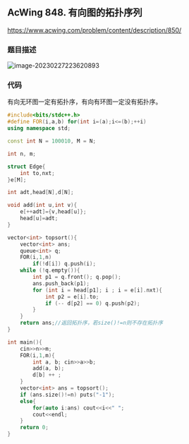 ## AcWing 848. 有向图的拓扑序列

https://www.acwing.com/problem/content/description/850/

### 题目描述

![image-20230227223620893](https://media.opennet.top/i/2023/02/27/63fcbfe61ed21.png)

### 代码

有向无环图一定有拓扑序，有向有环图一定没有拓扑序。

```cpp
#include<bits/stdc++.h>
#define FOR(i,a,b) for(int i=(a);i<=(b);++i)
using namespace std;

const int N = 100010, M = N;

int n, m;

struct Edge{
	int to,nxt;
}e[M];

int adt,head[N],d[N];

void add(int u,int v){
	e[++adt]={v,head[u]};
	head[u]=adt;
}

vector<int> topsort(){
    vector<int> ans;
    queue<int> q;
    FOR(i,1,n)
        if(!d[i]) q.push(i);
    while (!q.empty()){
        int p1 = q.front(); q.pop();
        ans.push_back(p1);
        for (int i = head[p1]; i ; i = e[i].nxt){
            int p2 = e[i].to;
            if (-- d[p2] == 0) q.push(p2);
        }
    }
    return ans;//返回拓扑序，若size()!=n则不存在拓扑序
}

int main(){
    cin>>n>>m;
    FOR(i,1,m){
        int a, b; cin>>a>>b;
        add(a, b);
        d[b] ++ ;
    }
    vector<int> ans = topsort();
    if (ans.size()!=n) puts("-1");
    else{
        for(auto i:ans) cout<<i<<" ";
        cout<<endl;
    }
    return 0;
}
```


